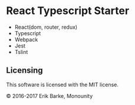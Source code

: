 # React Typescript Starter

-   React(dom, router, redux)
-   Typescript
-   Webpack
-   Jest
-   Tslint

## Licensing

This software is licensed with the MIT license.

© 2016-2017 Erik Barke, Monounity

